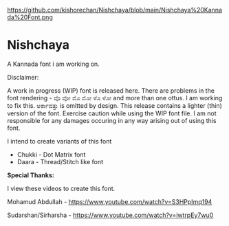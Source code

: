 https://github.com/kishorechan/Nishchaya/blob/main/Nishchaya%20Kannada%20Font.png
# Nishchaya
A Kannada font i am working on. 

Disclaimer:

A work in progress (WIP) font is released here.  There are problems in the font rendering - ವೊ  ವೋ  ಮೊ  ಮೋ ಳೊ ಳೋ and more than one ottus.  I am working to fix this. ಅರ್ಕಾವತ್ತು is omitted by design. This release contains a lighter (thin) version of the font. Exercise caution while using the WIP font file.  I am not responsible for any damages occuring in any way arising out of using this font.

I intend to create variants of this font 
- Chukki - Dot Matrix font
- Daara - Thread/Stitch like font

**Special Thanks:**

I view these videos to create this font.

Mohamud Abdullah - https://www.youtube.com/watch?v=S3HPpImq194

Sudarshan/Sirharsha - https://www.youtube.com/watch?v=iwtrpEy7wu0



